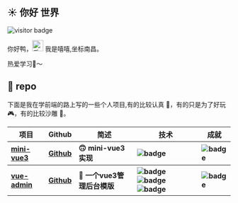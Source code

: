 <h2>☀️ 你好 世界</h2>
<img src="https://visitor-badge.glitch.me/badge?page_id=sudongyuer.sudongyuer" alt="visitor badge" />
<p>你好鸭，<img src="https://media.giphy.com/media/hvRJCLFzcasrR4ia7z/giphy.gif" width="25" alt="手势"> 我是嘻嘻,坐标南昌。</p>


<p>热爱学习📖～</p>
<h2>💼 repo</h2>
<p>下面是我在学前端的路上写的一些个人项目,有的比较认真 🧐，有的只是为了好玩 🎮，有的比较沙雕 🤪。</p>
<table>
 <thead align="center">
    <tr>
      <th>项目</th>
      <th>Github</th>
      <th>简述</th>
      <th>技术</th>
      <th>成就</th>
    </tr>
  </thead>
  <tbody align="left">
    <tr>
      <th>
        <a href="https://github.com/coderXixi/mini-vue" target="_blank">
        mini-vue3</a>
      </th>
      <th>
        <a href="https://github.com/coderXixi/mini-vue" target="_blank">Github</a>
      </th>
      <th>🙃 mini-vue3 实现</th>
      <th>
        <img src="https://img.shields.io/badge/TypeScript-007ACC?style=flat-square&amp;logo=typescript&amp;logoColor=white" alt="badge">
      </th>
      <th>
        <img src="https://img.shields.io/github/stars/coderXixi/mini-vue?style=flat-square" alt="badge">
      </th>
    </tr>
      <tr>
      <th>
        <a href="https://github.com/coderXixi/vue-admin" target="_blank">
        vue-admin</a>
      </th>
      <th>
        <a href="https://github.com/coderXixi/vue-admin" target="_blank">Github</a>
      </th>
      <th>🐇 一个vue3管理后台模版 </th>
      <th>
       <img src="https://img.shields.io/badge/Vue.js-35495E?style=flat-square&amp;logo=vue.js&amp;logoColor=4FC08" alt="badge">
        <img src="https://img.shields.io/badge/Tailwind_CSS-38B2AC?style=flat-square&amp;logo=tailwind-css&amp;logoColor=white" alt="badge">
        <img src="https://img.shields.io/badge/TypeScript-007ACC?style=flat-square&amp;logo=typescript&amp;logoColor=white" alt="badge">
      </th>
      <th>
        <img src="https://img.shields.io/github/stars/coderXixi/vue-admin?style=flat-square" alt="badge">
      </th>
    </tr>
  
  </tbody>
  

</table>




